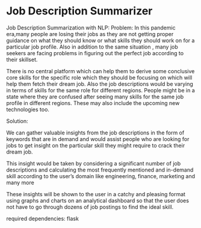 # Job Description Summarizer
Job Description Summarization with NLP:
Problem:
In this pandemic era,many people are losing their jobs as they are not getting proper guidance on what they should know or what skills they should work on for a particular job profile. Also in addition to the same situation , many job seekers are facing problems in figuring out the perfect job according to their skillset. 

There is no central platform which can help them to derive some conclusive core skills for the specific role which they should be focusing on which will help them fetch their dream job. Also the job descriptions would be varying in terms of skills for the same role for different regions. People might be in a state where they are confused after seeing many skills for the same job profile in different regions. These may also include the upcoming new technologies too. 

Solution:

We can gather valuable insights from the job descriptions in the form of keywords that are in demand and would assist people who are looking for jobs to get insight on the particular skill they might require to crack their dream job. 

This insight would be taken by considering a significant number of job descriptions and calculating the most frequently mentioned and in-demand skill according to the user’s domain like engineering, finance, marketing and many more

These insights will be shown to the user in a catchy and pleasing format using graphs and charts on an analytical dashboard so that the user does not have to go through dozens of job postings to find the ideal skill.

required dependencies:
flask
